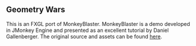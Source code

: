 ## Geometry Wars
This is an FXGL port of MonkeyBlaster.
MonkeyBlaster is a demo developed in JMonkey Engine and presented as an excellent tutorial by Daniel Gallenberger.
The original source and assets can be found
<a href="http://gamedevelopment.tutsplus.com/tutorials/make-a-neon-vector-shooter-in-jmonkeyengine-the-basics--gamedev-11616">here</a>.
